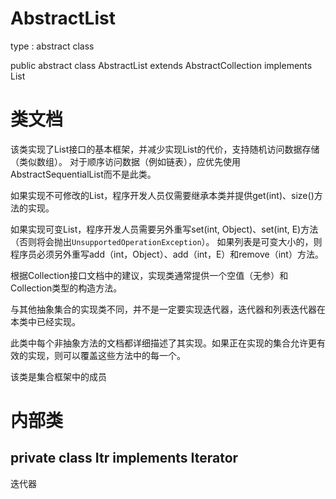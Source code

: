 # AbstractList
type : abstract class

public abstract class AbstractList<E> extends AbstractCollection<E> implements List<E>

# 类文档

该类实现了List接口的基本框架，并减少实现List的代价，支持随机访问数据存储（类似数组）。
对于顺序访问数据（例如链表），应优先使用AbstractSequentialList而不是此类。

如果实现不可修改的List，程序开发人员仅需要继承本类并提供get(int)、size()方法的实现。

如果实现可变List，程序开发人员需要另外重写set(int, Object)、set(int, E)方法（否则将会抛出``UnsupportedOperationException``）。
如果列表是可变大小的，则程序员必须另外重写add（int，Object）、add（int，E）和remove（int）方法。

根据Collection接口文档中的建议，实现类通常提供一个空值（无参）和Collection类型的构造方法。

与其他抽象集合的实现类不同，并不是一定要实现迭代器，迭代器和列表迭代器在本类中已经实现。

此类中每个非抽象方法的文档都详细描述了其实现。如果正在实现的集合允许更有效的实现，则可以覆盖这些方法中的每一个。

该类是集合框架中的成员

# 内部类

## private class Itr implements Iterator<E>
迭代器
